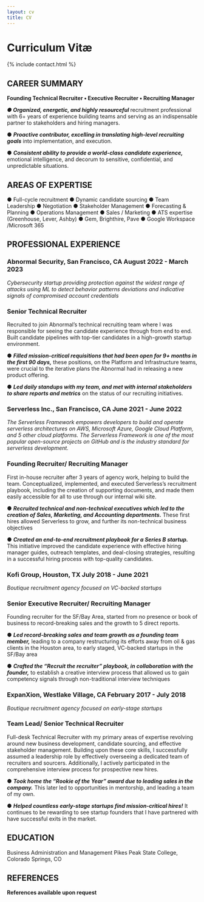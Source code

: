 ```yaml
---
layout: cv
title: CV
---
```


# Curriculum Vitæ

{% include contact.html %}

## CAREER SUMMARY
<strong>Founding Technical Recruiter • Executive Recruiter • Recruiting Manager</strong>

<strong><em>● Organized, energetic, and highly resourceful </strong></em>recruitment professional with 6+ years of experience building teams and serving as an indispensable partner to stakeholders and hiring managers.

● <strong><em>Proactive contributor, excelling in translating high-level recruiting goals</strong></em> into implementation, and execution.

● <strong><em>Consistent ability to provide a world-class candidate experience,</strong></em> emotional intelligence, and decorum to sensitive, confidential, and unpredictable situations.

## AREAS OF EXPERTISE
● Full-cycle recruitment
● Dynamic candidate sourcing
● Team Leadership
● Negotiation
● Stakeholder Management
● Forecasting & Planning
● Operations Management
● Sales / Marketing
● ATS expertise (Greenhouse,
Lever, Ashby)
● Gem, Brighthire, Pave
● Google Workspace
/Microsoft 365
<br>

## PROFESSIONAL EXPERIENCE

### Abnormal Security, San Francisco, CA August 2022 - March 2023
<em>Cybersecurity startup providing protection against the widest range of attacks using ML to detect behavior patterns
deviations and indicative signals of compromised account credentials</em>

### Senior Technical Recruiter
Recruited to join Abnormal’s technical recruiting team where I was responsible for seeing the candidate experience through from end to end. Built candidate pipelines with top-tier candidates in a high-growth startup environment.

● <strong><em>Filled mission-critical requisitions that had been open for 9+ months in the first 90 days,</strong></em> these positions, on the Platform and Infrastructure teams, were crucial to the iterative plans the Abnormal had in releasing a new product offering.

● <strong><em>Led daily standups with my team, and met with internal stakeholders to share reports and metrics</strong></em> on the status of our recruiting initiatives.
<br>

### Serverless Inc., San Francisco, CA June 2021 - June 2022
<em>The Serverless Framework empowers developers to build and operate serverless architectures on AWS, Microsoft
Azure, Google Cloud Platform, and 5 other cloud platforms. The Serverless Framework is one of the most popular
open-source projects on GitHub and is the industry standard for serverless development.</em>

### Founding Recruiter/ Recruiting Manager
First in-house recruiter after 3 years of agency work, helping to build the team. Conceptualized, implemented, and executed Serverless’s recruitment playbook, including the creation of supporting documents, and made them easily accessible for all to use through our internal wiki site.

● <strong><em>Recruited technical and non-technical executives which led to the creation of Sales, Marketing, and Accounting departments.</strong></em> These first hires allowed Serverless to grow, and further its non-technical business objectives

● <strong><em>Created an end-to-end recruitment playbook for a Series B startup.</strong></em> This initiative improved the candidate experience with effective hiring manager guides, outreach templates, and deal-closing strategies, resulting in a successful hiring process with top-quality candidates.
<br>

### Kofi Group, Houston, TX July 2018 - June 2021
<em>Boutique recruitment agency focused on VC-backed startups</em>

### Senior Executive Recruiter/ Recruiting Manager
Founding recruiter for the SF/Bay Area, started from no presence or book of business to record-breaking sales and the growth to 5 direct reports.

● <strong><em>Led record-breaking sales and team growth as a founding team member,</strong></em> leading to a company restructuring its efforts away from oil & gas clients in the Houston area, to early staged, VC-backed startups in the SF/Bay area

● <strong><em>Crafted the “Recruit the recruiter” playbook, in collaboration with the founder,</strong></em> to establish a creative interview process that allowed us to gain competency signals through non-traditional interview techniques

### ExpanXion, Westlake Village, CA February 2017 - July 2018
<em>Boutique recruitment agency focused on early-stage startups</em>

### Team Lead/ Senior Technical Recruiter
Full-desk Technical Recruiter with my primary areas of expertise revolving around new business development, candidate sourcing, and effective stakeholder management. Building upon these core skills, I successfully assumed a leadership role by effectively overseeing a dedicated team of recruiters and sourcers. Additionally, I actively participated in the comprehensive interview process for prospective new hires.

● <strong><em>Took home the “Rookie of the Year” award due to leading sales in the company.</strong></em> This later led to
opportunities in mentorship, and leading a team of my own.

● <strong><em>Helped countless early-stage startups find mission-critical hires!</strong></em> It continues to be rewarding to see
startup founders that I have partnered with have successful exits in the market.

## EDUCATION
Business Administration and Management
Pikes Peak State College, Colorado Springs, CO


## REFERENCES
<strong> References available upon request </strong>



